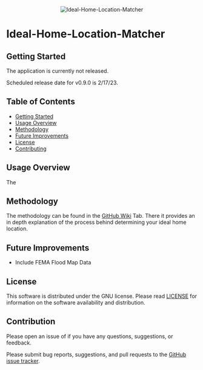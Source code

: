 <div align="center">
    <img src="https://raw.githubusercontent.com/andrew-drogalis/Ideal-Home-Location-Matcher/main/assets/images/Ideal_Home_Location_Matcher.png" alt="Ideal-Home-Location-Matcher">
</div>

# Ideal-Home-Location-Matcher

## Getting Started

The application is currently not released.

Scheduled release date for v0.9.0 is 2/17/23.

<!-- To download the project  

To run the project from source run the setup.py to download the required dependancies. Initalize the app through the main.py.
--->

## Table of Contents

* [Getting Started](#Getting-Started)
* [Usage Overview](#Usage-Overview)
* [Methodology](#Methodology)
* [Future Improvements](#Future-Improvements)
* [License](#License)
* [Contributing](#Contribution)

## Usage Overview

The


## Methodology

The methodology can be found in the [GitHub Wiki](https://github.com/andrew-drogalis/Ideal-Home-Location-Matcher/wiki) Tab. There it provides an in depth explanation of the process behind determining your ideal home location.


## Future Improvements

* Include FEMA Flood Map Data

## License

This software is distributed under the GNU license. Please read [LICENSE](https://github.com/andrew-drogalis/Ideal-Home-Location-Matcher/blob/main/LICENSE) for information on the software availability and distribution.


## Contribution

Please open an issue of if you have any questions, suggestions, or feedback.

Please submit bug reports, suggestions, and pull requests to the [GitHub issue tracker](https://github.com/andrew-drogalis/Ideal-Home-Location-Matcher/issues).
